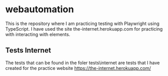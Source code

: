 # webautomation

This is the repository where I am practicing testing with Playwright using TypeScript. I have used the site the-internet.herokuapp.com for practicing with interacting with elements.

## Tests Internet

The tests that can be found in the foler tests\internet are tests that I have created for the practice website https://the-internet.herokuapp.com/

